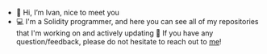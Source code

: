 - 👋 Hi, I’m Ivan, nice to meet you
- 💻 I'm a Solidity programmer, and here you can see all of my repositories that I'm working on and actively updating
 💬 If you have any question/feedback, please do not hesitate to reach out to [me](https://www.linkedin.com/in/ivan-lieskov-4b5664189/)!
 
<!---
Gincral/Gincral is a ✨ special ✨ repository because its `README.md` (this file) appears on your GitHub profile.
You can click the Preview link to take a look at your changes.
--->
